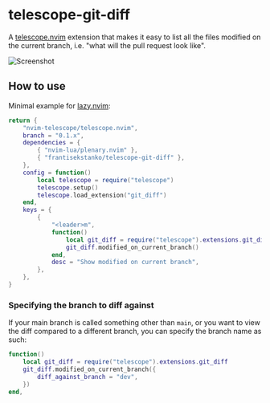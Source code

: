 # telescope-git-diff

A [telescope.nvim](https://github.com/nvim-telescope/telescope.nvim)
extension that makes it easy to list all the files modified on the current
branch, i.e. "what will the pull request look like".

![Screenshot](https://i.imgur.com/Lu2G618.png)

## How to use

Minimal example for [lazy.nvim](https://github.com/folke/lazy.nvim):

```lua
return {
    "nvim-telescope/telescope.nvim",
    branch = "0.1.x",
    dependencies = {
        { "nvim-lua/plenary.nvim" },
        { "frantisekstanko/telescope-git-diff" },
    },
    config = function()
        local telescope = require("telescope")
        telescope.setup()
        telescope.load_extension("git_diff")
    end,
    keys = {
        {
            "<leader>m",
            function()
                local git_diff = require("telescope").extensions.git_diff
                git_diff.modified_on_current_branch()
            end,
            desc = "Show modified on current branch",
        },
    },
}
```

### Specifying the branch to diff against

If your main branch is called something other than `main`, or you want to view
the diff compared to a different branch, you can specify the branch name as
such:

```lua
function()
    local git_diff = require("telescope").extensions.git_diff
    git_diff.modified_on_current_branch({
        diff_against_branch = "dev",
    })
end,
```
